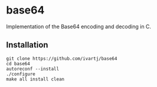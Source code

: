 base64
======

Implementation of the Base64 encoding and decoding in C.


Installation
------------

    git clone https://github.com/ivartj/base64
    cd base64
    autoreconf --install
    ./configure
    make all install clean
